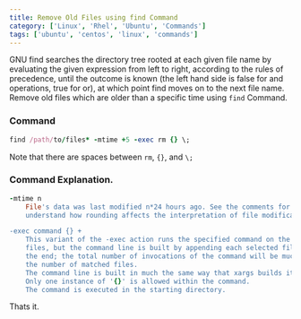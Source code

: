 ```yaml
---
title: Remove Old Files using find Command
category: ['Linux', 'Rhel', 'Ubuntu', 'Commands']
tags: ['ubuntu', 'centos', 'linux', 'commands']
---
```


GNU find searches the directory tree rooted at each given file name by evaluating the given expression from left to right, according to the rules of precedence, until the outcome is known (the left hand side is false for and operations, true for or), at which point find moves on to the next file name. Remove old files which are older than a specific time using `find` Command.

### Command

~~~ ruby
find /path/to/files* -mtime +5 -exec rm {} \;
~~~
Note that there are spaces between `rm`, `{}`, and `\;` 

### Command Explanation.

~~~ ruby
-mtime n
	File's data was last modified n*24 hours ago. See the comments for -atime to 
	understand how rounding affects the interpretation of file modification times. 

-exec command {} +
	This variant of the -exec action runs the specified command on the selected 
	files, but the command line is built by appending each selected file name at 
	the end; the total number of invocations of the command will be much less than 
	the number of matched files. 
	The command line is built in much the same way that xargs builds its command lines. 
	Only one instance of '{}' is allowed within the command. 
	The command is executed in the starting directory.
~~~

Thats it.
